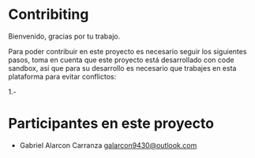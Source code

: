 # Contribiting

Bienvenido, gracias por tu trabajo.

Para poder contribuir en este proyecto es necesario seguir los siguientes pasos, toma en cuenta que este proyecto está desarrollado con code sandbox, así que para su desarrollo es necesario que trabajes en esta plataforma para evitar conflictos:

1.-

# Participantes en este proyecto

- Gabriel Alarcon Carranza <galarcon9430@outlook.com>
